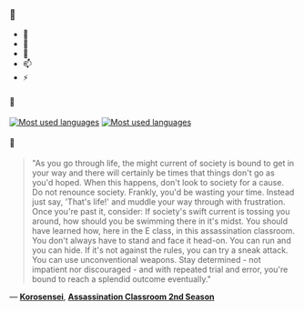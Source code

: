 ### 👋

- 🔭
- 🌱
- 💬
- 📫
- ⚡

#### 🧏

[![Most used languages](https://github-readme-stats-aynah.vercel.app/api/top-langs/?username=aynh&theme=solarized-dark&langs_count=6&layout=compact&hide_title=true)](https://github.com/anuraghazra/github-readme-stats#gh-dark-mode-only)
[![Most used languages](https://github-readme-stats-aynah.vercel.app/api/top-langs/?username=aynh&theme=solarized-light&langs_count=6&layout=compact&hide_title=true)](https://github.com/anuraghazra/github-readme-stats#gh-light-mode-only)

#### 💬

> "As you go through life, the might current of society is bound to get in your way and there will certainly be times that things don't go as you'd hoped. When this happens, don't look to society for a cause. Do not renounce society. Frankly, you'd be wasting your time. Instead just say, 'That's life!' and muddle your way through with frustration. Once you're past it, consider: If society's swift current is tossing you around, how should you be swimming there in it's midst. You should have learned how, here in the E class, in this assassination classroom. You don't always have to stand and face it head-on. You can run and you can hide. If it's not against the rules, you can try a sneak attack. You can use unconventional weapons. Stay determined - not impatient nor discouraged - and with repeated trial and error, you're bound to reach a splendid outcome eventually."

&mdash; [**Korosensei**](https://myanimelist.net/character.php?q=Korosensei&cat=character), [**Assassination Classroom 2nd Season**](https://myanimelist.net/search/all?q=Assassination%20Classroom%202nd%20Season&cat=all)
